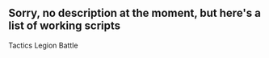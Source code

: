 <h2>Sorry, no description at the moment, but here's a list of working scripts</h2>
<p>Tactics
Legion Battle
</p>

